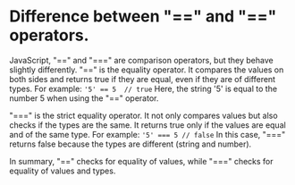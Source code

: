 
# Difference between "==" and "==" operators.

JavaScript, "==" and "===" are comparison operators, but they behave slightly differently.
"==" is the equality operator. It compares the values on both sides and returns true if they are equal, even if they are of different types. For example:
`
'5' == 5  // true
`
Here, the string '5' is equal to the number 5 when using the "==" operator.

"===" is the strict equality operator. It not only compares values but also checks if the types are the same. It returns true only if the values are equal and of the same type. For example:
`
'5' === 5 // false
`
In this case, "===" returns false because the types are different (string and number).

In summary, "==" checks for equality of values, while "===" checks for equality of values and types.